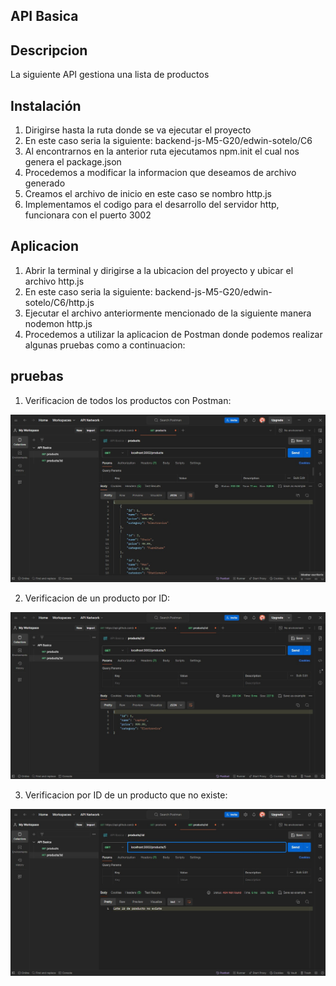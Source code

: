 ## API Basica
## Descripcion
La siguiente API gestiona una lista de productos

## Instalación
1. Dirigirse hasta la ruta donde se va ejecutar el proyecto
2. En este caso seria la siguiente: backend-js-M5-G20/edwin-sotelo/C6
3. Al encontrarnos en la anterior ruta ejecutamos npm.init el cual nos genera el package.json
4. Procedemos a modificar la informacion que deseamos de archivo generado
5. Creamos el archivo de inicio en este caso se nombro http.js
6. Implementamos el codigo para el desarrollo del servidor http, funcionara con el puerto 3002

## Aplicacion
1. Abrir la terminal y dirigirse a la ubicacion del proyecto y ubicar el archivo http.js
2. En este caso seria la siguiente: backend-js-M5-G20/edwin-sotelo/C6/http.js
3. Ejecutar el archivo anteriormente mencionado de la siguiente manera nodemon http.js 
4. Procedemos a utilizar la aplicacion de Postman donde podemos realizar algunas pruebas
   como a continuacion:

## pruebas
1. Verificacion de todos los productos con Postman:
<img src="./imgs/Screenshot_1.jpg" width="1000" >

2. Verificacion de un producto por ID:
<img src="./imgs/Screenshot_2.jpg" width="1000" >

3. Verificacion por ID de un producto que no existe:
<img src="./imgs/Screenshot_3.jpg" width="1000" >




